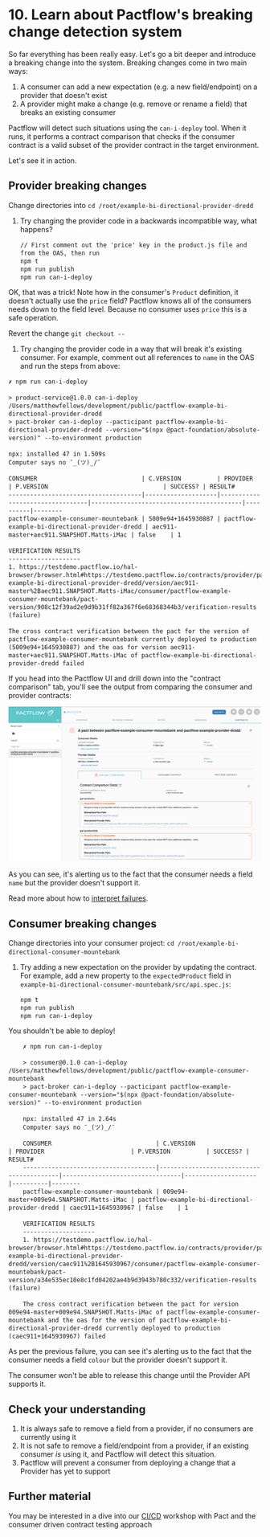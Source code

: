 # 10. Learn about Pactflow's breaking change detection system

So far everything has been really easy. Let's go a bit deeper and introduce a breaking change into the system. Breaking changes come in two main ways:

1. A consumer can add a new expectation (e.g. a new field/endpoint) on a provider that doesn't exist
1. A provider might make a change (e.g. remove or rename a field) that breaks an existing consumer

Pactflow will detect such situations using the `can-i-deploy` tool. When it runs, it performs a contract comparison that checks if the consumer contract is a valid subset of the provider contract in the target environment.

Let's see it in action.

## Provider breaking changes

Change directories into `cd /root/example-bi-directional-provider-dredd`

1.  Try changing the provider code in a backwards incompatible way, what happens?

        
        // First comment out the 'price' key in the product.js file and from the OAS, then run
        npm t
        npm run publish
        npm run can-i-deploy
        

OK, that was a trick! Note how in the consumer's `Product` definition, it doesn't actually use the `price` field? Pactflow knows all of the consumers needs down to the field level. Because no consumer uses `price` this is a safe operation.

Revert the change `git checkout --`

1.  Try changing the provider code in a way that will break it's existing consumer. For example, comment out all references to `name` in the OAS and run the steps from above:

```
✗ npm run can-i-deploy

> product-service@1.0.0 can-i-deploy /Users/matthewfellows/development/public/pactflow-example-bi-directional-provider-dredd
> pact-broker can-i-deploy --pacticipant pactflow-example-bi-directional-provider-dredd --version="$(npx @pact-foundation/absolute-version)" --to-environment production

npx: installed 47 in 1.509s
Computer says no ¯_(ツ)_/¯

CONSUMER                             | C.VERSION          | PROVIDER                        | P.VERSION                                | SUCCESS? | RESULT#
-------------------------------------|--------------------|---------------------------------|------------------------------------------|----------|--------
pactflow-example-consumer-mountebank | 5009e94+1645930887 | pactflow-example-bi-directional-provider-dredd | aec911-master+aec911.SNAPSHOT.Matts-iMac | false    | 1

VERIFICATION RESULTS
--------------------
1. https://testdemo.pactflow.io/hal-browser/browser.html#https://testdemo.pactflow.io/contracts/provider/pactflow-example-bi-directional-provider-dredd/version/aec911-master%2Baec911.SNAPSHOT.Matts-iMac/consumer/pactflow-example-consumer-mountebank/pact-version/908c12f39ad2e9d9b31ff82a367f6e68368344b3/verification-results (failure)

The cross contract verification between the pact for the version of pactflow-example-consumer-mountebank currently deployed to production (5009e94+1645930887) and the oas for version aec911-master+aec911.SNAPSHOT.Matts-iMac of pactflow-example-bi-directional-provider-dredd failed
```

If you head into the Pactflow UI and drill down into the "contract comparison" tab, you'll see the output from comparing the consumer and provider contracts:

![pactflow dashboard - completed](../../../../static/workshops/bi-directional/cross-contract-failure.png)

As you can see, it's alerting us to the fact that the consumer needs a field `name` but the provider doesn't support it.

Read more about how to [interpret failures](https://docs.pactflow.io/docs/bi-directional-contract-testing/compatibility-checks).

## Consumer breaking changes

Change directories into your consumer project: `cd /root/example-bi-directional-consumer-mountebank`

1.  Try adding a new expectation on the provider by updating the contract. For example, add a new property to the `expectedProduct` field in `example-bi-directional-consumer-mountebank/src/api.spec.js`:

     
        npm t
        npm run publish
        npm run can-i-deploy
      
You shouldn't be able to deploy!



        ✗ npm run can-i-deploy

        > consumer@0.1.0 can-i-deploy /Users/matthewfellows/development/public/pactflow-example-consumer-mountebank
        > pact-broker can-i-deploy --pacticipant pactflow-example-consumer-mountebank --version="$(npx @pact-foundation/absolute-version)" --to-environment production

        npx: installed 47 in 2.64s
        Computer says no ¯_(ツ)_/¯

        CONSUMER                             | C.VERSION                                | PROVIDER                        | P.VERSION          | SUCCESS? | RESULT#
        -------------------------------------|------------------------------------------|---------------------------------|--------------------|----------|--------
        pactflow-example-consumer-mountebank | 009e94-master+009e94.SNAPSHOT.Matts-iMac | pactflow-example-bi-directional-provider-dredd | caec911+1645930967 | false    | 1

        VERIFICATION RESULTS
        --------------------
        1. https://testdemo.pactflow.io/hal-browser/browser.html#https://testdemo.pactflow.io/contracts/provider/pactflow-example-bi-directional-provider-dredd/version/caec911%2B1645930967/consumer/pactflow-example-consumer-mountebank/pact-version/a34e535ec10e8c1fd04202ae4b9d3943b780c332/verification-results (failure)

        The cross contract verification between the pact for version 009e94-master+009e94.SNAPSHOT.Matts-iMac of pactflow-example-consumer-mountebank and the oas for the version of pactflow-example-bi-directional-provider-dredd currently deployed to production (caec911+1645930967) failed


As per the previous failure, you can see it's alerting us to the fact that the consumer needs a field `colour` but the provider doesn't support it.

The consumer won't be able to release this change until the Provider API supports it.

## Check your understanding

1. It is always safe to remove a field from a provider, if no consumers are currently using it
1. It is not safe to remove a field/endpoint from a provider, if an existing consumer _is_ using it, and Pactflow will detect this situation.
1. Pactflow will prevent a consumer from deploying a change that a Provider has yet to support

## Further material

You may be interested in a dive into our [CI/CD](https://docs.pactflow.io/docs/workshops/ci-cd/) workshop with Pact and the consumer driven contract testing approach
